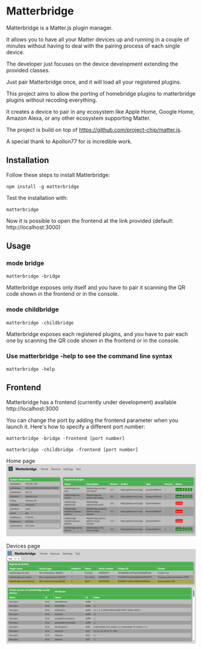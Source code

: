 # Matterbridge

Matterbridge is a Matter.js plugin manager. 

It allows you to have all your Matter devices up and running in a couple of minutes without
having to deal with the pairing process of each single device. 

The developer just focuses on the device development extending the provided classes.

Just pair Matterbridge once, and it will load all your registered plugins.

This project aims to allow the porting of homebridge plugins to matterbridge plugins without recoding everything.

It creates a device to pair in any ecosystem like Apple Home, Google Home, Amazon Alexa, or 
any other ecosystem supporting Matter.

The project is build on top of https://github.com/project-chip/matter.js. 

A special thank to Apollon77 for is incredible work.

## Installation

Follow these steps to install Matterbridge:
```
npm install -g matterbridge
```

Test the installation with:
```
matterbridge
```
Now it is possible to open the frontend at the link provided (default: http://localhost:3000)

## Usage

### mode bridge

```
matterbridge -bridge
```

Matterbridge exposes only itself and you have to pair it scanning the QR code shown in the frontend or in the console.

### mode childbridge

```
matterbridge -childbridge
```

Matterbridge exposes each registered plugins, and you have to pair each one by scanning the QR code shown in the frontend or in the console.

### Use matterbridge -help to see the command line syntax 

```
matterbridge -help
```


## Frontend

Matterbridge has a frontend (currently under development) available http://localhost:3000

You can change the port by adding the frontend parameter when you launch it.
Here's how to specify a different port number:
```
matterbridge -bridge -frontend [port number]
```
```
matterbridge -childbridge -frontend [port number]
```

Home page
![See the screenshot here](https://github.com/Luligu/matterbridge/blob/main/Screenshot%20home%20page.png)

Devices page
![See the screenshot here](https://github.com/Luligu/matterbridge/blob/main/Screenshot%20devices%20page.png)
